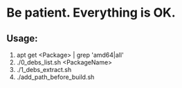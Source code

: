 # Be patient. Everything is OK.
## Usage:
1. apt get \<Package\> | grep 'amd64\|all'
2. ./0_debs_list.sh \<PackageName\>
4. ./1_debs_extract.sh
5. ./add_path_before_build.sh
